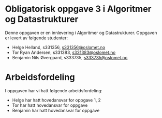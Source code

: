 # Obligatorisk oppgave 3 i Algoritmer og Datastrukturer

Denne oppgaven er en innlevering i Algoritmer og Datastrukturer.
Oppgaven er levert av følgende studenter:
* Helge Helland, s331356, s331356@oslomet.no
* Tor Ryan Andersen, s331383, s331383@oslomet.no
* Benjamin Nils Øvergaard, s333735, s333735@oslomet.no

# Arbeidsfordeling

I oppgaven har vi hatt følgende arbeidsfordeling:
* Helge har hatt hovedansvar for oppgave 1, 2
* Tor har hatt hovedansvar for oppgave
* Benjamin har hatt hovedansvar for oppgave